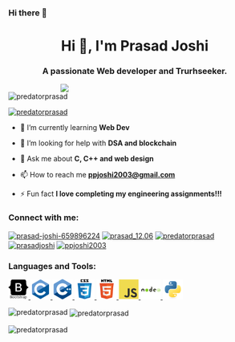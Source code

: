 ### Hi there 👋

<h1 align="center">Hi 👋, I'm Prasad Joshi</h1>
<h3 align="center">A passionate Web developer and Trurhseeker.</h3>
<img align="right" width="400" src="https://imgs.search.brave.com/EKCoOvgUDFWpPLvaJEcOdryCaRZU5qKa2inIeOadl8k/rs:fit:851:225:1/g:ce/aHR0cHM6Ly90c2Uy/Lm1tLmJpbmcubmV0/L3RoP2lkPU9JUC5N/Rl80amlUNVJndTNs/a1RobDYtU3FRSGFF/SSZwaWQ9QXBp"></img>

<p align="left"> <img src="https://komarev.com/ghpvc/?username=predatorprasad&label=Profile%20views&color=0e75b6&style=flat" alt="predatorprasad" /> </p>

<p align="left"> <a href="https://github.com/ryo-ma/github-profile-trophy"><img src="https://github-profile-trophy.vercel.app/?username=predatorprasad" alt="predatorprasad" /></a> </p>

- 🌱 I’m currently learning **Web Dev**

- 🤝 I’m looking for help with **DSA and blockchain**

- 💬 Ask me about **C, C++ and web design**

- 📫 How to reach me **ppjoshi2003@gmail.com**

- ⚡ Fun fact **I love completing my engineering assignments!!!**

<h3 align="left">Connect with me:</h3>
<p align="left">
<a href="https://linkedin.com/in/prasad-joshi-659896224" target="blank"><img align="center" src="https://raw.githubusercontent.com/rahuldkjain/github-profile-readme-generator/master/src/images/icons/Social/linked-in-alt.svg" alt="prasad-joshi-659896224" height="30" width="40" /></a>
<a href="https://instagram.com/prasad_12.06" target="blank"><img align="center" src="https://raw.githubusercontent.com/rahuldkjain/github-profile-readme-generator/master/src/images/icons/Social/instagram.svg" alt="prasad_12.06" height="30" width="40" /></a>
<a href="https://dribbble.com/predatorprasad" target="blank"><img align="center" src="https://raw.githubusercontent.com/rahuldkjain/github-profile-readme-generator/master/src/images/icons/Social/dribbble.svg" alt="predatorprasad" height="30" width="40" /></a>
<a href="https://www.codechef.com/users/prasadjoshi" target="blank"><img align="center" src="https://cdn.jsdelivr.net/npm/simple-icons@3.1.0/icons/codechef.svg" alt="prasadjoshi" height="30" width="40" /></a>
<a href="https://www.hackerrank.com/ppjoshi2003" target="blank"><img align="center" src="https://raw.githubusercontent.com/rahuldkjain/github-profile-readme-generator/master/src/images/icons/Social/hackerrank.svg" alt="ppjoshi2003" height="30" width="40" /></a>
</p>

<h3 align="left">Languages and Tools:</h3>
<p align="left"> <a href="https://getbootstrap.com" target="_blank" rel="noreferrer"> <img src="https://raw.githubusercontent.com/devicons/devicon/master/icons/bootstrap/bootstrap-plain-wordmark.svg" alt="bootstrap" width="40" height="40"/> </a> <a href="https://www.cprogramming.com/" target="_blank" rel="noreferrer"> <img src="https://raw.githubusercontent.com/devicons/devicon/master/icons/c/c-original.svg" alt="c" width="40" height="40"/> </a> <a href="https://www.w3schools.com/cpp/" target="_blank" rel="noreferrer"> <img src="https://raw.githubusercontent.com/devicons/devicon/master/icons/cplusplus/cplusplus-original.svg" alt="cplusplus" width="40" height="40"/> </a> <a href="https://www.w3schools.com/css/" target="_blank" rel="noreferrer"> <img src="https://raw.githubusercontent.com/devicons/devicon/master/icons/css3/css3-original-wordmark.svg" alt="css3" width="40" height="40"/> </a> <a href="https://www.w3.org/html/" target="_blank" rel="noreferrer"> <img src="https://raw.githubusercontent.com/devicons/devicon/master/icons/html5/html5-original-wordmark.svg" alt="html5" width="40" height="40"/> </a> <a href="https://developer.mozilla.org/en-US/docs/Web/JavaScript" target="_blank" rel="noreferrer"> <img src="https://raw.githubusercontent.com/devicons/devicon/master/icons/javascript/javascript-original.svg" alt="javascript" width="40" height="40"/> </a> <a href="https://nodejs.org" target="_blank" rel="noreferrer"> <img src="https://raw.githubusercontent.com/devicons/devicon/master/icons/nodejs/nodejs-original-wordmark.svg" alt="nodejs" width="40" height="40"/> </a> <a href="https://www.python.org" target="_blank" rel="noreferrer"> <img src="https://raw.githubusercontent.com/devicons/devicon/master/icons/python/python-original.svg" alt="python" width="40" height="40"/> </a> </p>

<p><img align="left" src="https://github-readme-stats.vercel.app/api/top-langs?username=predatorprasad&show_icons=true&locale=en&layout=compact" alt="predatorprasad" /></p>

<p>&nbsp;<img align="center" src="https://github-readme-stats.vercel.app/api?username=predatorprasad&show_icons=true&locale=en" alt="predatorprasad" /></p>

<p><img align="center" src="https://github-readme-streak-stats.herokuapp.com/?user=predatorprasad&" alt="predatorprasad" /></p>
